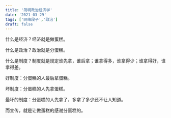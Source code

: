 ```yaml
---
title: '简明政治经济学'
date: '2021-03-29'
tags: ['网络段子','政治']
draft: false
---
```


什么是经济？经济就是做蛋糕。

什么是政治？政治就是分蛋糕。

什么是制度？制度就是规定谁先拿，谁后拿；谁拿得多，谁拿得少；谁拿得好，谁拿得差。

好制度：分蛋糕的人最后拿蛋糕。

坏制度：分蛋糕的人先拿蛋糕。

最坏的制度：分蛋糕的人先拿了，多拿了多少还不让人知道。

而宣传，就是让做蛋糕的感谢分蛋糕的。


	